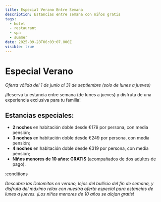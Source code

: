 ```yaml
---
title: Especial Verano Entre Semana
description: Estancias entre semana con niños gratis
tags:
  - hotel
  - restaurant
  - spa
  - summer
date: 2025-09-28T06:03:07.000Z
visible: true
---
```


# Especial Verano

*Oferta válida del 1 de junio al 31 de septiembre (solo de lunes a jueves)*

¡Reserva tu estancia entre semana (de lunes a jueves) y disfruta de una experiencia exclusiva para tu familia!

## Estancias especiales:

- **2 noches** en habitación doble desde €179 por persona, con media pensión;  
- **3 noches** en habitación doble desde €249 por persona, con media pensión;  
- **4 noches** en habitación doble desde €319 por persona, con media pensión;  
- **Niños menores de 10 años: GRATIS** (acompañados de dos adultos de pago).  

:conditions

*Descubre las Dolomitas en verano, lejos del bullicio del fin de semana, y disfruta del máximo relax con nuestra oferta especial para estancias de lunes a jueves. ¡Los niños menores de 10 años se alojan gratis!*
